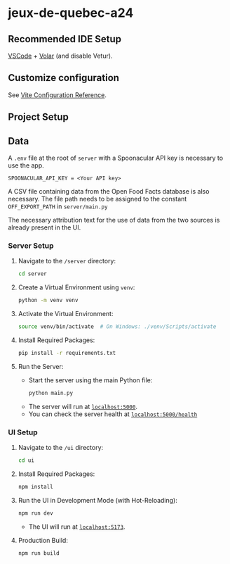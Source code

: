 # jeux-de-quebec-a24

## Recommended IDE Setup

[VSCode](https://code.visualstudio.com/) + [Volar](https://marketplace.visualstudio.com/items?itemName=Vue.volar) (and disable Vetur).

## Customize configuration

See [Vite Configuration Reference](https://vitejs.dev/config/).

## Project Setup

## Data
A `.env` file at the root of `server` with a Spoonacular API key is necessary to use the app.
```
SPOONACULAR_API_KEY = <Your API key>
```

A CSV file containing data from the Open Food Facts database is also necessary. The file path needs to be assigned to the constant `OFF_EXPORT_PATH` in `server/main.py`

The necessary attribution text for the use of data from the two sources is already present in the UI.

### Server Setup

1. Navigate to the `/server` directory:
     ```bash
     cd server
     ```

2. Create a Virtual Environment using `venv`:
     ```bash
     python -m venv venv
     ```

3. Activate the Virtual Environment:
     ```bash
     source venv/bin/activate  # On Windows: ./venv/Scripts/activate
     ```

4. Install Required Packages:
     ```bash
     pip install -r requirements.txt
     ```

5. Run the Server:
   - Start the server using the main Python file:
     ```bash
     python main.py
     ```
   - The server will run at [`localhost:5000`](http://localhost:5000).
   - You can check the server health at [`localhost:5000/health`](http://localhost:5000/health)
   
### UI Setup

1. Navigate to the `/ui` directory:
     ```bash
     cd ui
     ```

2. Install Required Packages:
     ```bash
     npm install
     ```

3. Run the UI in Development Mode (with Hot-Reloading):
     ```bash
     npm run dev
     ```
     - The UI will run at [`localhost:5173`](http://localhost:5173).

4. Production Build:
     ```bash
     npm run build
     ```
